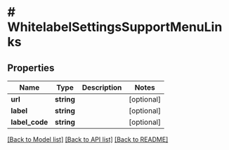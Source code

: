# # WhitelabelSettingsSupportMenuLinks

## Properties

Name | Type | Description | Notes
------------ | ------------- | ------------- | -------------
**url** | **string** |  | [optional]
**label** | **string** |  | [optional]
**label_code** | **string** |  | [optional]

[[Back to Model list]](../../README.md#models) [[Back to API list]](../../README.md#endpoints) [[Back to README]](../../README.md)
